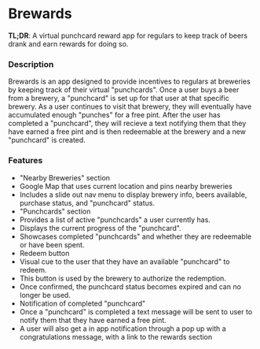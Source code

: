 # Brewards

**TL;DR**: A virtual punchcard reward app for regulars to keep track of beers drank and earn rewards for doing so.

### Description
Brewards is an app designed to provide incentives to regulars at breweries by keeping track of their virtual "punchcards". Once a user buys a beer from a brewery, a "punchcard" is set up for that user at that specific brewery. As a user continues to visit that brewery, they will eventually have accumulated enough "punches" for a free pint. After the user has completed a "punchcard", they will recieve a text notifying them that they have earned a free pint and is then redeemable at the brewery and a new "punchcard" is created. 

### Features
* "Nearby Breweries" section
 * Google Map that uses current location and pins nearby breweries
 * Includes a slide out nav menu to display brewery info, beers available, purchase status, and "punchcard" status.
* "Punchcards" section
 * Provides a list of active "punchcards" a user currently has.
 * Displays the current progress of the "punchcard".
 * Showcases completed "punchcards" and whether they are redeemable or have been spent.
 * Redeem button
  * Visual cue to the user that they have an available "punchcard" to redeem.
  * This button is used by the brewery to authorize the redemption.
  * Once confirmed, the punchcard status becomes expired and can no longer be used.
* Notification of completed "punchcard"
 * Once a "punchcard" is completed a text message will be sent to user to notify them that they have earned a free pint.
 * A user will also get a in app notification through a pop up with a congratulations message, with a link to the rewards section
